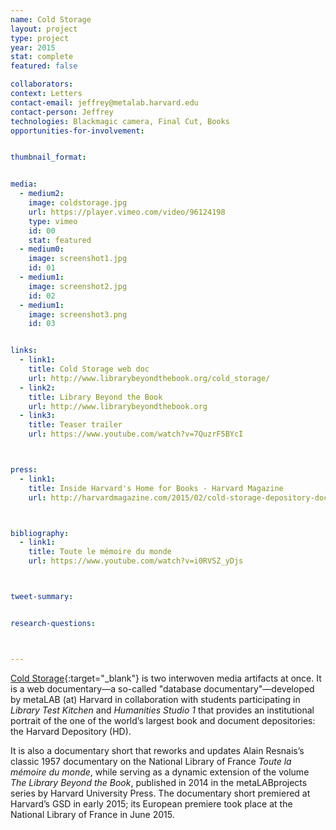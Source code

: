 ```yaml
---
name: Cold Storage
layout: project
type: project
year: 2015
stat: complete
featured: false

collaborators: 
context: Letters
contact-email: jeffrey@metalab.harvard.edu
contact-person: Jeffrey
technologies: Blackmagic camera, Final Cut, Books
opportunities-for-involvement:


thumbnail_format:


media:
  - medium2:
    image: coldstorage.jpg
    url: https://player.vimeo.com/video/96124198
    type: vimeo
    id: 00
    stat: featured
  - medium0:
    image: screenshot1.jpg
    id: 01
  - medium1:
    image: screenshot2.jpg
    id: 02
  - medium1:
    image: screenshot3.png
    id: 03


links:
  - link1: 
    title: Cold Storage web doc
    url: http://www.librarybeyondthebook.org/cold_storage/
  - link2: 
    title: Library Beyond the Book
    url: http://www.librarybeyondthebook.org
  - link3:
    title: Teaser trailer
    url: https://www.youtube.com/watch?v=7QuzrF5BYcI



press:
  - link1: 
    title: Inside Harvard's Home for Books - Harvard Magazine
    url: http://harvardmagazine.com/2015/02/cold-storage-depository-documentary



bibliography:
  - link1: 
    title: Toute le mémoire du monde
    url: https://www.youtube.com/watch?v=i0RVSZ_yDjs



tweet-summary: 


research-questions:



---
```



[Cold Storage](http://www.librarybeyondthebook.org/cold_storage/){:target="_blank"} is two interwoven media artifacts at once. It is a web documentary—a so-called "database documentary"—developed by metaLAB (at) Harvard in collaboration with students participating in *Library Test Kitchen* and *Humanities Studio 1* that provides an institutional portrait of the one of the world’s largest book and document depositories: the Harvard Depository (HD). 

It is also a documentary short that reworks and updates Alain Resnais’s classic 1957 documentary on the National Library of France *Toute la mémoire du monde*, while serving as a dynamic extension of the volume *The Library Beyond the Book*, published in 2014 in the metaLABprojects series by Harvard University Press. The documentary short premiered at Harvard’s GSD in early 2015; its European premiere took place at the National Library of France in June 2015.



